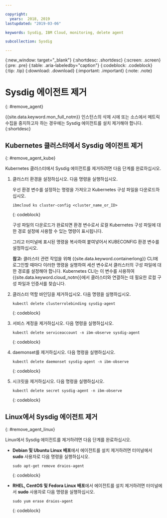 ```yaml
---

copyright:
  years:  2018, 2019
lastupdated: "2019-03-06"

keywords: Sysdig, IBM Cloud, monitoring, delete agent

subcollection: Sysdig

---
```


{:new_window: target="_blank"}
{:shortdesc: .shortdesc}
{:screen: .screen}
{:pre: .pre}
{:table: .aria-labeledby="caption"}
{:codeblock: .codeblock}
{:tip: .tip}
{:download: .download}
{:important: .important}
{:note: .note}

# Sysdig 에이전트 제거
{: #remove_agent}

{{site.data.keyword.mon_full_notm}} 인스턴스의 삭제 시에 또는 소스에서 메트릭 수집을 중지하고자 하는 경우에는 Sysdig 에이전트를 설치 제거해야 합니다.
{:shortdesc}


## Kubernetes 클러스터에서 Sysdig 에이전트 제거
{: #remove_agent_kube}

Kubernetes 클러스터에서 Sysdig 에이전트를 제거하려면 다음 단계를 완료하십시오.

1. 클러스터 환경을 설정하십시오. 다음 명령을 실행하십시오.

    우선 환경 변수를 설정하는 명령을 가져오고 Kubernetes 구성 파일을 다운로드하십시오.

    ```
    ibmcloud ks cluster-config <cluster_name_or_ID>
    ```
    {: codeblock}

    구성 파일의 다운로드가 완료되면 환경 변수로서 로컬 Kubernetes 구성 파일에 대한 경로 설정에 사용할 수 있는 명령이 표시됩니다.

    그리고 터미널에 표시된 명령을 복사하여 붙여넣어서 KUBECONFIG 환경 변수를 설정하십시오.

    **참고:** 클러스터 관련 작업을 위해 {{site.data.keyword.containerlong}} CLI에 로그인할 때마다 이러한 명령을 실행하여 세션 변수로서 클러스터의 구성 파일에 대한 경로를 설정해야 합니다. Kubernetes CLI는 이 변수를 사용하여 {{site.data.keyword.cloud_notm}}에서 클러스터와 연결하는 데 필요한 로컬 구성 파일과 인증서를 찾습니다.

2. 클러스터 역할 바인딩을 제거하십시오. 다음 명령을 실행하십시오.

    ```
    kubectl delete clusterrolebinding sysdig-agent
    ```
    {: codeblock}

3. 서비스 계정을 제거하십시오. 다음 명령을 실행하십시오.

    ```
    kubectl delete serviceaccount -n ibm-observe sysdig-agent
    ```
    {: codeblock}

4. daemonset를 제거하십시오. 다음 명령을 실행하십시오.

    ```
    kubectl delete daemonset sysdig-agent -n ibm-observe
    ```
    {: codeblock}

5. 시크릿을 제거하십시오. 다음 명령을 실행하십시오.

    ```
    kubectl delete secret sysdig-agent -n ibm-observe
    ```
    {: codeblock}




## Linux에서 Sysdig 에이전트 제거
{: #remove_agent_linux}

Linux에서 Sysdig 에이전트를 제거하려면 다음 단계를 완료하십시오.

* **Debian 및 Ubuntu Linux 배포**에서 에이전트를 설치 제거하려면 터미널에서 **sudo** 사용자로 다음 명령을 실행하십시오.

    ```
    sudo apt-get remove draios-agent
    ```
    {: codeblock}

* **RHEL, CentOS 및 Fedora Linux 배포**에서 에이전트를 설치 제거하려면 터미널에서 **sudo** 사용자로 다음 명령을 실행하십시오.

    ```
    sudo yum erase draios-agent
    ```
    {: codeblock}


